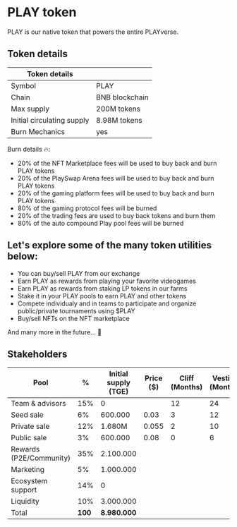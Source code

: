 # PLAY token

PLAY is our native token that powers the entire PLAYverse.

## Token details

| Token details | |
|---|---|
| Symbol | PLAY |
| Chain | BNB blockchain |
| Max supply | 200M tokens | 
| Initial circulating supply | 8.98M tokens | 
| Burn Mechanics | yes | 

Burn details 🔥:
* 20% of the NFT Marketplace fees will be used to buy back and burn PLAY tokens 
* 20% of the PlaySwap Arena fees will be used to buy back and burn PLAY tokens
* 20% of the gaming platform fees will be used to buy back and burn PLAY tokens
* 80% of the gaming protocol fees will be burned
* 20% of the trading fees are used to buy back tokens and burn them 
* 80% of the auto compound Play pool fees will be burned

## Let's explore some of the many token utilities below:
* You can buy/sell PLAY from our exchange
* Earn PLAY as rewards from playing your favorite videogames
* Earn PLAY as rewards from staking LP tokens in our farms
* Stake it in your PLAY pools to earn PLAY and other tokens
* Compete individualy and in teams to participate and organize public/private tournaments using $PLAY
* Buy/sell NFTs on the NFT marketplace

And many more in the future... 🚀


## Stakeholders

| Pool | % | Initial supply (TGE) | Price ($) | Cliff (Months) | Vesting (Months) | Total (PLAY) |
|---|---|---|---|---|----|----|
| Team & advisors | 15% | 0 |  | 12 | 24| 30.000.000|
| Seed sale | 6% | 600.000 | 0.03 |3|12| 12.000.000|
| Private sale | 12% | 1.680M | 0.055 |2|10|24.000.000|
| Public sale | 3%  | 600.000 | 0.08|0|6|6.000.000|
| Rewards (P2E/Community) | 35% | 2.100.000 |  |||70.000.000|
| Marketing | 5% | 1.000.000 |  |||10.000.000|
| Ecosystem support | 14% | 0 |  |||28.000.000|
| Liquidity | 10% | 3.000.000 |  |||20.000.000|
|Total|**100**|**8.980.000**||||**200.000.000**|



